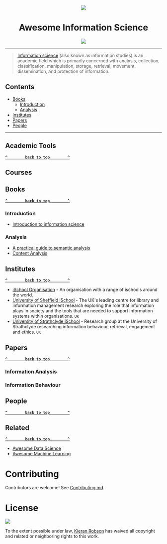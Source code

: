 <div align="center">

<img src="https://user-images.githubusercontent.com/32241933/195061860-d249521b-80b9-417d-b69f-a58ff1af4911.png">

<h1>Awesome Information Science</h1>

<img src="https://awesome.re/badge.svg"><a href="https://awesome.re"><img /></a>

</div>


---

> [Information science](https://en.wikipedia.org/wiki/Information_science) (also known as information studies) is an academic field which is primarily concerned with analysis, collection, classification, manipulation, storage, retrieval, movement, dissemination, and protection of information.



## Contents
- [Books](#books)
    - [Introduction](#introduction)
    - [Analysis](#analysis)
- [Institutes](#institutes)
- [Papers](#papers)
- [People](#people)

---

## Academic Tools

**[`^        back to top        ^`](#contents)**

## Courses


## Books

**[`^        back to top        ^`](#contents)**

### Introduction

- [Introduction to information science](https://www.amazon.co.uk/Introduction-Information-Science-David-Bawden-ebook/dp/B09D7KWFNB)

### Analysis

- [A practical guide to semantic analysis](https://www.amazon.co.uk/Practical-Sentiment-Analysis-Socio-Affective-Computing-ebook/dp/B06Y64TWGZ/)
- [Content Analysis](https://academic.oup.com/book/7841)

## Institutes

**[`^        back to top        ^`](#contents)**

- [iSchool Organisation](https://www.ischools.org/) - An organisation with a range of ischools around the world. 
- [University of Sheffield iSchool](https://www.sheffield.ac.uk/is) - The UK's leading centre for library and information management research exploring the role that information plays in society and the tools that are needed to support information systems within organisations. `UK`
- [University of Strathclyde iSchool](https://www.strath.ac.uk/research/subjects/computerinformationscience/strathclydeischoolresearchgroup/) - Research group at the University of Strathclyde researching information behaviour, retrieval, engagement and ethics. `UK`

## Papers

**[`^        back to top        ^`](#contents)**

### Information Analysis 

### Information Behaviour

## People

**[`^        back to top        ^`](#contents)**

## Related

**[`^        back to top        ^`](#contents)**

- [Awesome Data Science](https://github.com/bulutyazilim/awesome-datascience)
- [Awesome Machine Learning](https://github.com/josephmisiti/awesome-machine-learning)

# Contributing 

Contributors are welcome! See [Contributing.md](.github/CONTRIBUTING.md).

# License

<img src="https://camo.githubusercontent.com/b52f6851cd7894c7794fb13d4a17ded958237f08acd57d66f17836e9ba22733b/68747470733a2f2f6d6972726f72732e6372656174697665636f6d6d6f6e732e6f72672f70726573736b69742f627574746f6e732f38387833312f7376672f63632d7a65726f2e737667">

To the extent possible under law, [Kieran Robson](https://github.com/KieranRobson) has waived all copyright and related or neighboring rights to this work.



